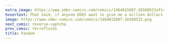 ```yaml
---
extra_image: https://www.smbc-comics.com/comics/1464015807-20160523after.png
hovertext: That said, if anyone DOES want to give me a million dollars to fail to make this product...
image: https://www.smbc-comics.com/comics/1464015807-20160523.png
next_comic: reverse-captcha
prev_comic: ferrofluids
title: Fandom
---
```


